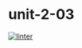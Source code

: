 # unit-2-03
[![linter](https://github.com/<shehnila>/<unit-2-03>/workflows/linter/badge.svg)](https://github.com/marketplace/actions/super-linter)     
